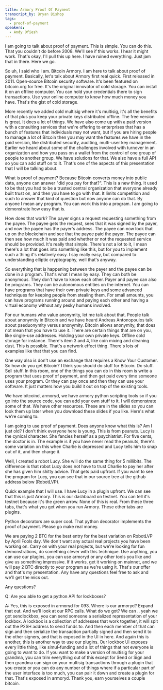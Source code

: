 ```yaml
---
title: Armory Proof Of Payment
transcript_by: Bryan Bishop
tags:
  - proof-of-payment
speakers:
  - Andy Ofiesh
---
```

I am going to talk about proof of payment. This is simple. You can do this. That you couldn't do before 2008. We'll see if this works. I hear it might work. That's okay, I'll pull this up here. I have ruined everything. Just jam that in there. Here we go.

So uh, I said who I am. Bitcoin Armory. I am here to talk about proof of payment. Basically, let's talk about Armory first real quick. First released in 2011. Open-source Bitcoin security software. It's been featured on bitcoin.org for free. It's the original innovator of cold storage. You can install it on an offline computer. You can hold your credentials there to sign transactions. Use your online computer to know how much money you have. That's the gist of cold storage.

More recently we added cold multisig where it's multisig, it's all the benefits of that plus you keep your private keys distributed offline. The free version is great. It does a lot of things. We have also come up with a paid version with a consulting services that we're offering to enterprises that has a bunch of features that individuals may not want, but if you are hiring people to manage a lot of Bitcoin then you may want the features we have in the paid version, like distributed security, auditing, multi-user key management. Earlier we heard about some of the challenges involved with turnover in an organization and how you pass on a wallet from the control of one group of people to another group. We have solutions for that. We also have a full API so you can add stuff on to it. That's one of the aspects of this presentation that I will be talking about.

What is proof of payment? Because Bitcoin converts money into public data, anyone can answer "did you pay for that?". This is a new thing. It used to be that you had to be a trusted central organization that everyone already built trust on, and then you have to go with that. It limits competition and such to answer that kind of question but now anyone can do that. By anyone I mean any program. You can work this into a program. I am going to demonstrate how easy that is.

How does that work? The payer signs a request requesting something from the payee. The payee gets the request, sees that it was signed by the payer, and now the payee has the payer's address. The payee can now look that up on the blockchain and see that the payee paid the payer. The payee can then see how much it was paid and whether or not the requested service should be provided. It's really that simple. There's not a lot to it, I mean there's a lot that goes into something like this, but for you to implement such a thing it's relatively easy. I say really easy, but compared to understanding elliptic cryptography, well that's anyway.

So everything that is happening between the payer and the payee can be done in a program. That's what I mean by easy. They can both be anonymous. They don't have to know each other. Payer and payee can also be programs. They can be autonomous entities on the internet. You can have programs that have their own private keys and some advanced techniques for keeping people from stealing them. For small amounts, you can have programs running around and paying each other and having a virtual economy without any pesky humans involved.

For our humans who value anonymity, let me talk about that. People talk about anonymity in Bitcoin and we have heard Andreas Antonopoulos talk about pseduonymity versus anonymity. Bitcoin allows anonymity, that does not mean that you have to use it. There are certain things that are on you, like single-use addresses. Holding your own private keys. Offline cold storage for instance. There's item 3 and 4, like coin mixing and cleaning dust. This is possible. That's a network effect thing. There's lots of examples like that that you can find.

One way also is don't use an exchange that requires a Know Your Customer. So how do you get Bitcoin? I think you should do stuff for Bitcoin. Do stuff. Sell stuff. In this room, one of the things you can do in this room is write a program that uses proof of payment, and then get paid every time someone uses your program. Or they can pay once and then they can use your software. It just matters how you build it out on top of the existing tools.

We have bitcoind, armoryd, we have armory python scripting tools so if you go into the source code, you can add your own stuff to it. I will demonstrate some of that. We have other resources. These are in the slides so you can look them up later when you download these slides if you like. Here's what we're coming to.

I am going to use proof of payment. Does anyone know what this is? Am I just old? I don't think everyone here is young. This is from peanuts. Lucy is the cynical character. She fancies herself as a psychiatrist. For five cents, the doctor is in. The example is if you have never read the peanuts, there's some variation on this when Charlie is depressed and Lucy tells him to snap out of it, and then charge it.

Well, I created a robot Lucy. She will do the same thing for 5 millibits. The difference is that robot Lucy does not have to trust Charlie to pay her after she has given him shitty advice. That gets paid upfront. If you want to see the program for Lucy, you can see that in our source tree at the github address below (RobotLVP).

Quick example that I will use. I have Lucy in a plugin upfront. We can see that this is just Armory. This is our dashboard on testnet. You can tell it's testnet because it's the green arrow. None of this is real. From these three tabs, that's what you get when you run Armory. These other tabs are plugins.

Python decorators are super cool. That python decorator implements the proof of payment. Please go make real money.

We are paying 2 BTC for the best entry for the best variation on RobotLVP by April Fools day. We don't want any actual real projects you have been working on. Carry on with your real projects, but we're looking for fun demonstrations, do something clever with this technique. Use anything, you can use our plugins, you can use armoryd or any other tools you like and give us something impressive. If it works, get it working on mainnet, and we will pay 2 BTC directly to your program as we're using it. That's our offer and that's my presentation. Any have any questions feel free to ask and we'll get the mics out.

Any questions?

Q: Are you able to get a python API for lockboxes?

A: Yes, this is exposed in armoryd for 093. Where is our armoryd? Expand that out. And we'll look at our RPC calls. What do we got? We can .. yeah we got sendlockbox, you can send someone a serialized representation of your lockbox. A lockbox is a collection of addresses that work together, it will spit out the P2SH address to send funds to. And then each member of that can sign and then serialize the transaction partially signed and then send it to the other signers, and that is exposed in the UI in here. And again this is another, this is another way to use our plugins. Our lockbox UI exposes every little thing, like simul-funding and a lot of things that not everyone is going to want to do. If you want to make a version of multisig for your grandma, you can trim everything out of this except for Send or Sign and then grandma can sign on your multisig transactions through a plugin that you create or you can do any number of things where if a particular part of the user interface is too much, you can pair it down and create a plugin for that. That's exposed in armoryd. Thank you, earn yourselves a couple bitcoin.
